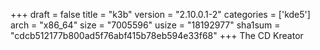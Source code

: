 +++
draft = false
title = "k3b"
version = "2.10.0.1-2"
categories = ['kde5']
arch = "x86_64"
size = "7005596"
usize = "18192977"
sha1sum = "cdcb512177b800ad5f76abf415b78eb594e33f68"
+++
The CD Kreator